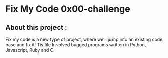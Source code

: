 # Fix My Code 0x00-challenge

## About this project :

Fix my code is a new type of project, where we’ll jump into an existing code base and fix it! Tis file Involved bugged programs written in Python, Javascript, Ruby and C.

